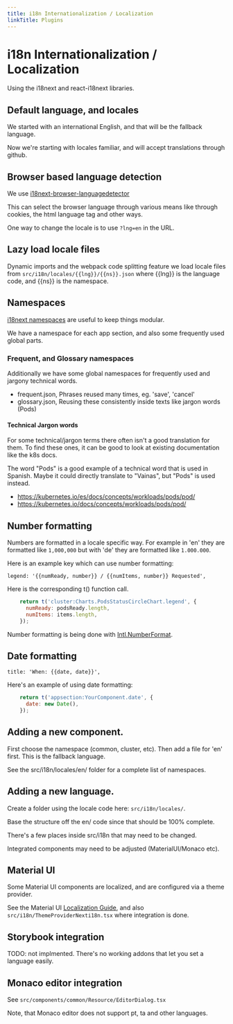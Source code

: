 ```yaml
---
title: i18n Internationalization / Localization
linkTitle: Plugins
---
```


# i18n Internationalization / Localization

Using the i18next and react-i18next libraries.

## Default language, and locales

We started with an international English, and that will be the fallback language.

Now we're starting with locales familiar, and will accept
translations through github.

## Browser based language detection

We use
[i18next-browser-languagedetector](https://github.com/i18next/i18next-browser-languageDetector#readme)

This can select the browser language through various means like through
cookies, the html language tag and other ways.

One way to change the locale is to use `?lng=en` in the URL.

## Lazy load locale files

Dynamic imports and the webpack code splitting feature we
load locale files from `src/i18n/locales/{{lng}}/{{ns}}.json`
where {{lng}} is the language code, and {{ns}} is the namespace.

## Namespaces

[i18next namespaces](https://www.i18next.com/principles/namespaces)
are useful to keep things modular.

We have a namespace for each app section, and also some frequently used global parts.

### Frequent, and Glossary namespaces

Additionally we have some global namespaces for frequently used and
jargony technical words.

- frequent.json, Phrases reused many times, eg. 'save', 'cancel'
- glossary.json, Reusing these consistently inside texts like jargon words (Pods)

#### Technical Jargon words

For some technical/jargon terms there often isn't a good translation for
them. To find these ones, it can be good to look at existing documentation
like the k8s docs.

The word "Pods" is a good example of a technical word that is used in Spanish.
Maybe it could directly translate to "Vainas", but "Pods" is used instead.

- https://kubernetes.io/es/docs/concepts/workloads/pods/pod/
- https://kubernetes.io/docs/concepts/workloads/pods/pod/

## Number formatting

Numbers are formatted in a locale specific way. For example in 'en'
they are formatted like `1,000,000` but with 'de' they are formatted
like `1.000.000`.

Here is an example key which can use number formatting:

```
legend: '{{numReady, number}} / {{numItems, number}} Requested',
```

Here is the corresponding t() function call.

```JavaScript
    return t('cluster:Charts.PodsStatusCircleChart.legend', {
      numReady: podsReady.length,
      numItems: items.length,
    });
```

Number formatting is being done with [Intl.NumberFormat](https://developer.mozilla.org/en-US/docs/Web/JavaScript/Reference/Global_Objects/Intl/NumberFormat).

## Date formatting

```
title: 'When: {{date, date}}',
```

Here's an example of using date formatting:

```Javascript
    return t('appsection:YourComponent.date', {
      date: new Date(),
    });
```

## Adding a new component.

First choose the namespace (common, cluster, etc).
Then add a file for 'en' first. This is the fallback language.

See the src/i18n/locales/en/ folder for a complete list of namespaces.

## Adding a new language.

Create a folder using the locale code here: `src/i18n/locales/`.

Base the structure off the en/ code since that should be 100% complete.

There's a few places inside src/i18n that may need to be changed.

Integrated components may need to be adjusted (MaterialUI/Monaco etc).

## Material UI

Some Material UI components are localized, and are configured
via a theme provider.

See the Material UI
[Localization Guide](https://material-ui.com/guides/localization/),
and also `src/i18n/ThemeProviderNexti18n.tsx` where integration is done.

## Storybook integration

TODO: not implmented. There's no working addons that let you set a language easily.

## Monaco editor integration

See `src/components/common/Resource/EditorDialog.tsx`

Note, that Monaco editor does not support pt, ta and other languages.
